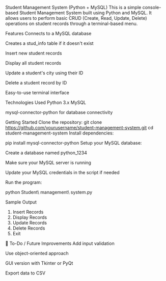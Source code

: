 
Student Management System (Python + MySQL)
This is a simple console-based Student Management System built using Python and MySQL. It allows users to perform basic CRUD (Create, Read, Update, Delete) operations on student records through a terminal-based menu.

 Features
 Connects to a MySQL database

 Creates a stud_info table if it doesn't exist

Insert new student records

Display all student records

Update a student's city using their ID

 Delete a student record by ID

 Easy-to-use terminal interface

Technologies Used
Python 3.x
MySQL

mysql-connector-python for database connectivity

Getting Started
Clone the repository:
git clone https://github.com/yourusername/student-management-system.git
cd student-management-system
Install dependencies:


pip install mysql-connector-python
Setup your MySQL database:

Create a database named python_1234

Make sure your MySQL server is running

Update your MySQL credentials in the script if needed

Run the program:

python Student\ management\ system.py

Sample Output
1. Insert Records
2. Display Records
3. Update Records
4. Delete Records
5. Exit


📌 To-Do / Future Improvements
Add input validation

Use object-oriented approach

GUI version with Tkinter or PyQt

Export data to CSV
